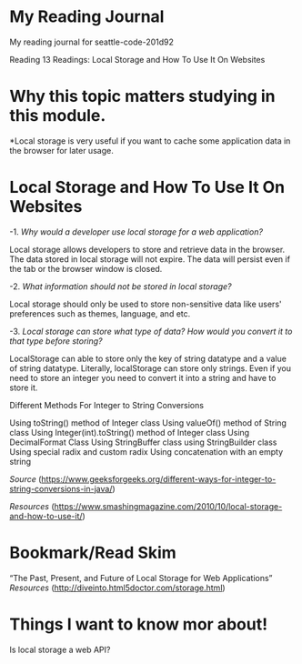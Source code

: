 # My Reading Journal
My reading journal for seattle-code-201d92

Reading 13 Readings: Local Storage and How To Use It On Websites

# Why this topic matters studying in this module.

*Local storage is very useful if you want to cache some application data in the browser for later usage.

# Local Storage and How To Use It On Websites

-1. *Why would a developer use local storage for a web application?*

Local storage allows developers to store and retrieve data in the browser. The data stored in local storage will not expire.  The data will persist even if the tab or the browser window is closed.

-2. *What information should not be stored in local storage?*

Local storage should only be used to store non-sensitive data like users' preferences such as themes, language, and etc.

-3. *Local storage can store what type of data? How would you convert it to that type before storing?*

LocalStorage can able to store only the key of string datatype and a value of string datatype. Literally, localStorage can store only strings. Even if you need to store an integer you need to convert it into a string and have to store it.

Different Methods For Integer to String Conversions

Using toString() method of Integer class
Using valueOf() method of String class
Using Integer(int).toString() method of Integer class
Using DecimalFormat Class
Using StringBuffer class
using StringBuilder class 
Using special radix and custom radix
Using concatenation with an empty string  

*Source*
(https://www.geeksforgeeks.org/different-ways-for-integer-to-string-conversions-in-java/)

*Resources*
(https://www.smashingmagazine.com/2010/10/local-storage-and-how-to-use-it/)
  
# Bookmark/Read Skim

“The Past, Present, and Future of Local Storage for Web Applications” 
*Resources*
(http://diveinto.html5doctor.com/storage.html)

# Things I want to know mor about!

Is local storage a web API?



